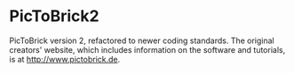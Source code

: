 # PicToBrick2
PicToBrick version 2, refactored to newer coding standards. The original creators' website,
 which includes information on the software and tutorials, is at http://www.pictobrick.de.
